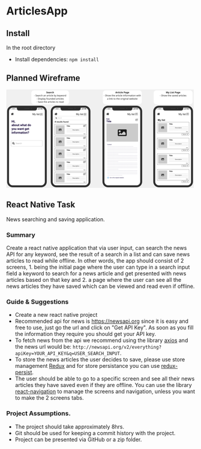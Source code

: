 # ArticlesApp

## Install

In the root directory

- Install dependencies: `npm install`

## Planned Wireframe

![Wireframe](./Wireframe.png)

## React Native Task

News searching and saving application.

### Summary

Create a react native application that via user input, can search the news API for any keyword, see the result of a search
in a list and can save news articles to read while offline. In other words, the app should consist of 2 screens, 1. being
the initial page where the user can type in a search input field a keyword to search for a news article and get presented
with news articles based on that key and 2. a page where the user can see all the news articles they have saved which can
be viewed and read even if offline.

### Guide & Suggestions

- Create a new react native project
- Recommended api for news is https://newsapi.org since it is easy and free to use, just go the url and click on "Get API Key".
  As soon as you fill the information they require you should get your API key.
- To fetch news from the api we recommend using the library [axios](https://github.com/axios/axios) and
  the news url would be: `http://newsapi.org/v2/everything?apiKey=YOUR_API_KEY&q=USER_SEARCH_INPUT`.
- To store the news articles the user decides to save, please use store management [Redux](https://redux.js.org) and for store persistance you can use [redux-persist](https://github.com/rt2zz/redux-persist).
- The user should be able to go to a specific screen and see all their news articles they have saved even if they
  are offline. You can use the library [react-navigation](https://reactnavigation.org) to manage the screens and navigation,
  unless you want to make the 2 screens tabs.

### Project Assumptions.

- The project should take approximately 8hrs.
- Git should be used for keeping a commit history with the project.
- Project can be presented via GitHub or a zip folder.
